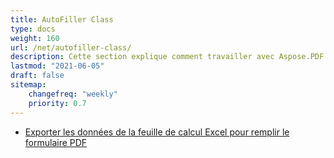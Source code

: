 ```yaml
---
title: AutoFiller Class
type: docs
weight: 160
url: /net/autofiller-class/
description: Cette section explique comment travailler avec Aspose.PDF Facades avec AutoFiller Class.
lastmod: "2021-06-05"
draft: false
sitemap:
    changefreq: "weekly"
    priority: 0.7
---
```


- [Exporter les données de la feuille de calcul Excel pour remplir le formulaire PDF](/pdf/net/export-excel-worksheet-data-to-fill-pdf-form/)